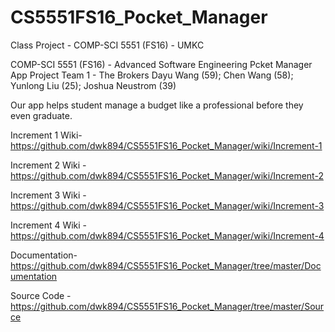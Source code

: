 # CS5551FS16_Pocket_Manager
Class Project - COMP-SCI 5551 (FS16) - UMKC

COMP-SCI 5551 (FS16) - Advanced Software Engineering
Pcket Manager App
Project Team 1 - The Brokers
Dayu Wang (59); 
Chen Wang (58); 
Yunlong Liu (25); 
Joshua Neustrom (39)

Our app helps student manage a budget like a professional before they even graduate. 

Increment 1 Wiki- https://github.com/dwk894/CS5551FS16_Pocket_Manager/wiki/Increment-1

Increment 2 Wiki - https://github.com/dwk894/CS5551FS16_Pocket_Manager/wiki/Increment-2

Increment 3 Wiki - https://github.com/dwk894/CS5551FS16_Pocket_Manager/wiki/Increment-3

Increment 4 Wiki - https://github.com/dwk894/CS5551FS16_Pocket_Manager/wiki/Increment-4

Documentation-https://github.com/dwk894/CS5551FS16_Pocket_Manager/tree/master/Documentation 

Source Code - https://github.com/dwk894/CS5551FS16_Pocket_Manager/tree/master/Source


